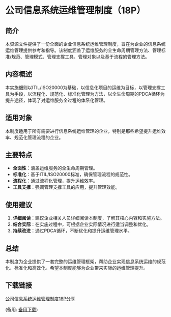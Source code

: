# 公司信息系统运维管理制度（18P）

## 简介

本资源文件提供了一份全面的企业信息系统运维管理制度，旨在为企业的信息系统运维管理提供参考和指导。该制度涵盖了运维服务的全生命周期管理方法、管理标准/规范、管理模式、管理支撑工具、管理对象以及基于流程的管理方法。

## 内容概述

本实施细则以ITIL/ISO20000为基础，以信息化项目的运维为目标，以管理支撑工具为手段，以流程化、规范化、标准化管理为方法，以全生命周期的PDCA循环为提升途径，体现了对运维服务全过程的体系化管理。

## 适用对象

本制度适用于所有需要进行信息系统运维管理的企业，特别是那些希望提升运维效率、规范化管理流程的企业。

## 主要特点

- **全面性**：涵盖运维服务的全生命周期管理。
- **标准化**：基于ITIL/ISO20000标准，确保管理流程的规范性。
- **流程化**：通过流程化管理，提升运维效率。
- **工具支撑**：强调管理支撑工具的应用，提升管理效能。

## 使用建议

1. **详细阅读**：建议企业相关人员详细阅读本制度，了解其核心内容和实施方法。
2. **结合实际**：在实施过程中，可根据企业实际情况进行适当调整和优化。
3. **持续改进**：通过PDCA循环，不断优化和提升运维管理水平。

## 总结

本制度为企业提供了一套完整的运维管理框架，帮助企业实现信息系统运维的规范化、标准化和高效化。希望本制度能够为企业带来实际的运维管理提升。

## 下载链接
[公司信息系统运维管理制度18P分享](https://pan.quark.cn/s/67e48f229a79) 

(备用: [备用下载](https://pan.baidu.com/s/1NGHSdnTsKf1KVfI0xjTvuQ?pwd=1234))
